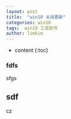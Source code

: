 ```yaml
---
layout: post
title:  "win10 关闭更新"
categories: win10
tags:  win10 工具软件  
author: limkim
---
```


* content
{:toc}

### fdfs
sfgs



## sdf
cz
